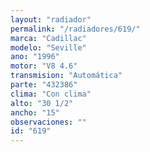 ```yaml
---
layout: "radiador"
permalink: "/radiadores/619/"
marca: "Cadillac"
modelo: "Seville"
ano: "1996"
motor: "V8 4.6"
transmision: "Automática"
parte: "432386"
clima: "Con clima"
alto: "30 1/2"
ancho: "15"
observaciones: ""
id: "619"
---
```


